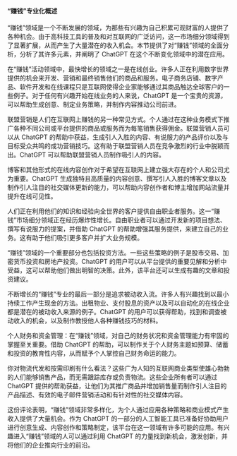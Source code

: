 #### “赚钱”专业化概述

“赚钱”领域是一个不断发展的领域，为那些有兴趣为自己积累可观财富的人提供了各种机会。由于高科技工具的普及和对互联网的广泛访问，这一市场细分领域得到了显著扩展，从而产生了大量潜在的收入机会。本节提供了对“赚钱”领域的全面分析，分析了其许多元素，并阐明了 ChatGPT 在这个不断变化领域中的潜在应用。

在“赚钱”活动领域中，最快增长的领域之一是在线创业。许多人正在利用数字世界提供的机会来开发、营销和最终销售他们的商品和服务。电子商务店铺、数字产品、软件开发和在线课程只是互联网使得企业家能够通过其商品触达全球客户的一些例子。对于任何有兴趣开始在线业务的人来说，ChatGPT 是一个宝贵的资源，可以帮助生成创意、制定业务策略，并制作内容推动公司前进。

联盟营销是人们在互联网上赚钱的另一种常见方式。个人通过在这种业务模式下推广各种不同公司或平台提供的商品或服务而为每笔销售获得佣金。联盟营销人员可以从 ChatGPT 的帮助中获益，生成引人入胜的内容、有说服力的产品评价以及与目标受众共鸣的成功营销技巧。这有助于联盟营销人员在竞争激烈的行业中脱颖而出。ChatGPT 可以帮助联盟营销人员制作吸引人的内容。

博客和其他形式的在线内容创作对于希望在互联网上建立强大存在的个人和公司尤为重要。ChatGPT 生成独特且高质量的内容创意、撰写引人入胜的博客文章以及制作引人注目的社交媒体更新的能力，可以帮助内容创作者和博主增加网站流量并提升在线可见性。

人们正在利用他们的知识和经验向全世界的客户提供自由职业者服务。这一“赚钱”市场细分领域正在经历爆炸性增长。自由职业者可以通过开发新的项目想法、撰写有说服力的提案，并借助 ChatGPT 的帮助增强其服务提供，来建立自己的业务。这有助于他们吸引更多客户并扩大业务规模。

“赚钱”领域的一个重要部分也包括投资方法。一些这些策略的例子是股市交易、加密货币投资和房地产投资。ChatGPT 的用户可以从平台提供的重要见解和分析中受益，这可以帮助他们做出明智的决策。此外，该平台还可以生成有趣的文章和投资建议。

不断增长的“赚钱”专业的最后一部分是追求被动收入流。许多人有兴趣找到以最小持续工作产生现金的方法。出租物业、支付股息的资产以及可以自动化的在线企业都是潜在的被动收入来源的例子。ChatGPT 的用户可以获得帮助，找到和调查被动收入的机会，以及制作教授他人各种赚钱技巧的材料。

个人财务和资金管理：在“赚钱”领域，对自己的财务状况和资金管理能力有牢固的掌握至关重要。借助 ChatGPT 的帮助，可以制作关于个人财务主题如预算、储蓄和投资的教育性内容，从而赋予个人掌控自己财务命运的能力。

你对物流代发和按需印刷有什么看法？这些广为人知的互联网商业类型使雄心勃勃的人们能够销售产品，而无需跟踪库存或负责物流。这些企业所有者可以通过 ChatGPT 提供的帮助获益，让他们为其推广商品并增加销售量而制作引人注目的产品描述、有效的电子邮件营销活动和有针对性的社交媒体内容。

这份评论表明，“赚钱”领域非常多样化，为个人通过应用各种策略和商业模式产生收入提供了大量机会。作为 ChatGPT 的一部分的人工智能工具已准备好协助用户进行创意生成、内容创作和策略制定，该平台在这一领域有许多可能的应用。有兴趣进入“赚钱”领域的人可以通过利用 ChatGPT 的力量找到新机会，激发创新，并将他们的企业推向行业的前沿。
